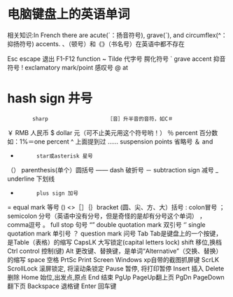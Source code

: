 # 电脑键盘上的英语单词

相关知识:In French there are
acute(ˊ：扬音符号),
grave(ˋ), and
circumflex(^：抑扬符号) accents.
、（顿号）和《》（书名号）在英语中都不存在

Esc			escape					退出
F1-F12		function
~			Tilde					代字号 腭化符号
`			grave accent			抑音符号
!			exclamatory mark/point	感叹号
@			at
#			hash sign				井号
			sharp					［音］升半音的音符，如C＃
￥			RMB						人民币
$ 			dollar 元（可不止美元用这个符号哟！）
％			percent 百分数 如：1%＝one percent
^			上面提到过
…… 			suspension points 省略号
＆ 			and
* 			star或asterisk 星号
（）			parenthesis(单个）圆括号
——			dash 破折号
－			subtraction sign 减号
_			underline 下划线
+			plus sign 加号
=			equal mark 等号
() <>［］｛｝bracket (圆、尖、方、大）括号
:			colon冒号
；			semicolon 分号（英语中没有分号，但是奇怪的是却有分号这个单词）
，			comma逗号
。			full stop 句号
“”			double quotation mark 双引号
‘’			single quotation mark 单引号
？			question mark 问号
Tab			Tab是键盘上的一个按键，是Table（表格）的缩写
CapsLK		大写锁定(capital letters lock)
shift		移位,换档
Ctrl		control 控制(键)
Alt			更改键、替换键，是单词“Alternative”（交换、替换）的缩写
space		空格
PrtSc		Print Screen   Windows xp自带的截图抓屏键
ScrLK		ScrollLock 滚屏锁定, 将滚动条锁定
Pause		暂停, 将打印暂停
Insert		插入
Delete		删除
Home		始位,出发点,原点
End			结束
PgUp		PageUp翻上页
PgDn		PageDown翻下页
Backspace	退格键
Enter		回车键
